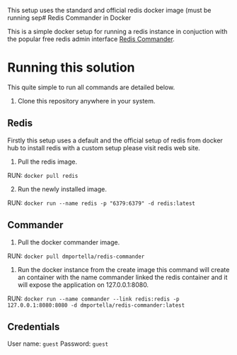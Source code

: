 This setup uses the standard and official redis docker image (must be running sep# Redis Commander in Docker

This is a simple docker setup for running a redis instance in conjuction with the popular free redis admin interface [Redis Commander](https://github.com/joeferner/redis-commander).

# Running this solution

This quite simple to run all commands are detailed below.

1. Clone this repository anywhere in your system.

## Redis

Firstly this setup uses a default and the official setup of redis from docker hub to install redis with a custom setup please visit redis web site.

1. Pull the redis image. 

RUN: `docker pull redis`

2. Run the newly installed image. 

RUN: `docker run --name redis -p "6379:6379" -d redis:latest`

## Commander

1. Pull the docker commander image.

RUN: `docker pull dmportella/redis-commander`

1. Run the docker instance from the create image this command will create an container with the name commander linked the redis container and it will expose the application on 127.0.0.1:8080. 

RUN: `docker run --name commander --link redis:redis -p 127.0.0.1:8080:8080 -d dmportella/redis-commander:latest`

## Credentials

User name: `guest`
Password: `guest`
